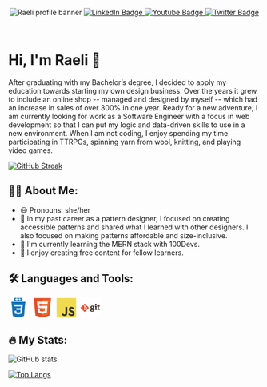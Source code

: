 <div id="header" align="center">

![Raeli profile banner](https://user-images.githubusercontent.com/26192879/192193081-b6dc81b0-4b51-482c-b0b8-592698741481.gif)
  <a href="https://www.linkedin.com/in/raelimasina">
    <img src="https://img.shields.io/badge/LinkedIn-blue?style=for-the-badge&logo=linkedin&logoColor=white" alt="LinkedIn Badge"/>
  </a>
  <a href="https://www.youtube.com/channel/UC1ePEKcxruxoXJXzqkNB-sg">
    <img src="https://img.shields.io/badge/YouTube-red?style=for-the-badge&logo=youtube&logoColor=white" alt="Youtube Badge"/>
  </a>
  <a href="https://www.twitter.com/raelimasina">
    <img src="https://img.shields.io/badge/Twitter-blue?style=for-the-badge&logo=twitter&logoColor=white" alt="Twitter Badge"/>
  </a>
</div>
<img src="https://komarev.com/ghpvc/?username=raelimasina&style=flat-square&color=blue" alt=""/>
</div>

# Hi, I'm Raeli :wave:
After graduating with my Bachelor’s degree, I decided to apply my education towards starting my own design business. Over the years it grew to include an online shop -- managed and designed by myself -- which had an increase in sales of over 300% in one year. Ready for a new adventure, I am currently looking for work as a Software Engineer with a focus in web development so that I can put my logic and data-driven skills to use in a new environment. When I am not coding, I enjoy spending my time participating in TTRPGs, spinning yarn from wool, knitting, and playing video games.

[![GitHub Streak](http://github-readme-streak-stats.herokuapp.com?user=raelimasina&theme=highcontrast&background=000000)](https://git.io/streak-stats)


## :woman_technologist: About Me:


- :smiley: Pronouns: she/her
- :yarn: In my past career as a pattern designer, I focused on creating accessible patterns and shared what I learned with other designers. I also focused on making patterns affordable and size-inclusive.
- 🌱  I'm currently learning the MERN stack with 100Devs.
- :movie_camera: I enjoy creating free content for fellow learners.

## :hammer_and_wrench: Languages and Tools:
<div>
  <img src="https://github.com/devicons/devicon/blob/master/icons/css3/css3-plain-wordmark.svg"  title="CSS3" alt="CSS" width="40" height="40"/>&nbsp;
  <img src="https://github.com/devicons/devicon/blob/master/icons/html5/html5-original.svg" title="HTML5" alt="HTML" width="40" height="40"/>&nbsp;
  <img src="https://github.com/devicons/devicon/blob/master/icons/javascript/javascript-original.svg" title="JavaScript" alt="JavaScript" width="40" height="40"/>&nbsp;
  <img src="https://github.com/devicons/devicon/blob/master/icons/git/git-original-wordmark.svg" title="Git" **alt="Git" width="40" height="40"/>
</div>


## :fire: My Stats:
![GitHub stats](https://github-readme-stats.vercel.app/api?username=raelimasina&theme=highcontrast&show_icons=true)

[![Top Langs](https://github-readme-stats.vercel.app/api/top-langs/?username=raelimasina&theme=highcontrast)](https://github.com/anuraghazra/github-readme-stats)
